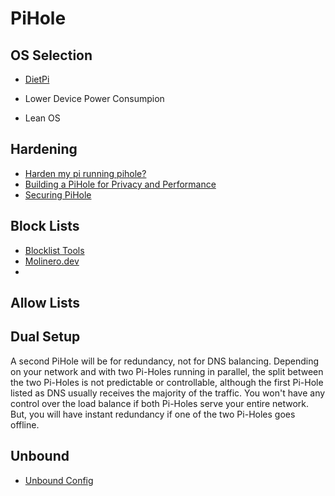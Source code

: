 # PiHole

## OS Selection

- [DietPi]()



- Lower Device Power Consumpion
- Lean OS





## Hardening

- [Harden my pi running pihole?](https://discourse.pi-hole.net/t/harden-my-pi-running-pihole-install-ufw/5642/17)
- [Building a PiHole for Privacy and Performance](https://thesmashy.medium.com/building-a-pihole-for-privacy-and-performance-f762dbcb66e5)
- [Securing PiHole](https://discourse.pi-hole.net/t/securing-pihole/1155)

## Block Lists

- [Blocklist Tools](https://blocklist-tools.developerdan.com/blocklists)
- [Molinero.dev](https://hmirror.molinero.dev/)
- 

## Allow Lists


## Dual Setup

A second PiHole will be for redundancy, not for DNS balancing. Depending on your network and with two Pi-Holes running in parallel, the split between the two Pi-Holes is not predictable or controllable, although the first Pi-Hole listed as DNS usually receives the majority of the traffic. You won't have any control over the load balance if both Pi-Holes serve your entire network. But, you will have instant redundancy if one of the two Pi-Holes goes offline.


## Unbound
- [Unbound Config](https://gist.github.com/Overbryd/ab15ee86c58260cb6d0be634a4c58057)
